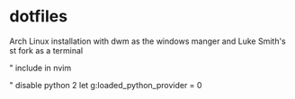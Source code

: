 # dotfiles  
Arch Linux installation with dwm as the windows manger and Luke Smith's st fork as a terminal


" include in nvim

" disable python 2
let g:loaded_python_provider = 0

